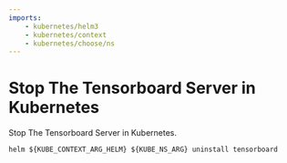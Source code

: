 ```yaml
---
imports:
    - kubernetes/helm3
    - kubernetes/context
    - kubernetes/choose/ns
---
```


# Stop The Tensorboard Server in Kubernetes

Stop The Tensorboard Server in Kubernetes.

```shell
helm ${KUBE_CONTEXT_ARG_HELM} ${KUBE_NS_ARG} uninstall tensorboard
```
